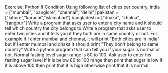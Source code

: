 Exercise: Python If Condition
Using following list of cities per country,
india = ["mumbai", "banglore", "chennai", "delhi"]
pakistan = ["lahore","karachi","islamabad"]
bangladesh = ["dhaka", "khulna", "rangpur"]
Write a program that asks user to enter a city name and it should tell which country the city belongs to
Write a program that asks user to enter two cities and it tells you if they both are in same country or not. For example if I enter mumbai and chennai, it will print "Both cities are in India" but if I enter mumbai and dhaka it should print "They don't belong to same country"
Write a python program that can tell you if your sugar is normal or not. Normal fasting level sugar range is 80 to 100.
Ask user to enter his fasting sugar level
If it is below 80 to 100 range then print that sugar is low
If it is above 100 then print that it is high otherwise print that it is normal